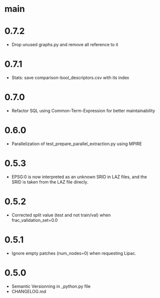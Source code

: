 # main

# 0.7.2
- Drop unused graphs.py and remove all reference to it

# 0.7.1
- Stats: save comparison-bool_descriptors.csv with its index

# 0.7.0
- Refactor SQL using Common-Term-Expression for better maintainability

# 0.6.0
- Parallelization of test_prepare_parallel_extraction.py using MPIRE

# 0.5.3
- EPSG:0 is now interpreted as an unknown SRID in LAZ files, and the SRID is taken from the LAZ file direcly.

# 0.5.2
- Corrected split value (test and not train/val) when frac_validation_set=0.0

# 0.5.1
- Ignore empty patches (num_nodes=0) when requesting Lipac.

# 0.5.0
- Semantic Versionning in _python.py file
- CHANGELOG.md
